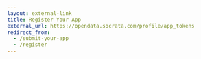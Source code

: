 ```yaml
---
layout: external-link
title: Register Your App
external_url: https://opendata.socrata.com/profile/app_tokens
redirect_from:
  - /submit-your-app
  - /register
---
```

